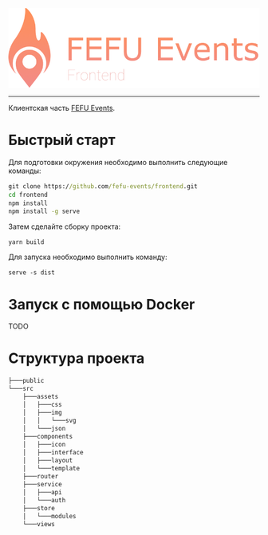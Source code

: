 ![Logo](.github/assets/logo.png)

-----

Клиентская часть [FEFU Events](https://github.com/fefu-events/fefu-events).

# Быстрый старт
Для подготовки окружения необходимо выполнить следующие команды:

```cmd
git clone https://github.com/fefu-events/frontend.git
cd frontend
npm install
npm install -g serve
```

Затем сделайте сборку проекта:

```
yarn build
```

Для запуска необходимо выполнить команду:
```
serve -s dist
```

# Запуск с помощью Docker
TODO

# Структура проекта
```
├───public
└───src
    ├───assets
    │   ├───css
    │   ├───img
    │   │   └───svg
    │   └───json
    ├───components
    │   ├───icon
    │   ├───interface
    │   ├───layout
    │   └───template
    ├───router
    ├───service
    │   ├───api
    │   └───auth
    ├───store
    │   └───modules
    └───views
```
